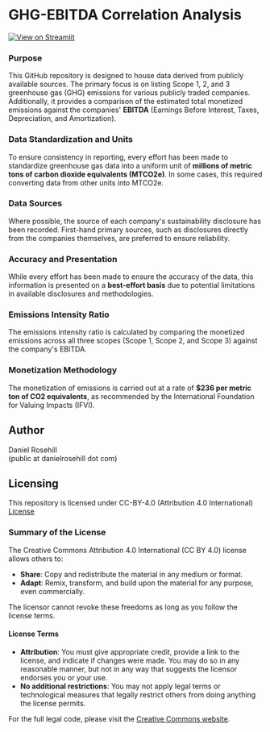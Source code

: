 # GHG-EBITDA Correlation Analysis

[![View on Streamlit](https://img.shields.io/badge/View%20on-Streamlit-brightgreen)](https://ghgexplorer.streamlit.app/)

### Purpose
This GitHub repository is designed to house data derived from publicly available sources. The primary focus is on listing Scope 1, 2, and 3 greenhouse gas (GHG) emissions for various publicly traded companies. Additionally, it provides a comparison of the estimated total monetized emissions against the companies' **EBITDA** (Earnings Before Interest, Taxes, Depreciation, and Amortization).

### Data Standardization and Units
To ensure consistency in reporting, every effort has been made to standardize greenhouse gas data into a uniform unit of **millions of metric tons of carbon dioxide equivalents (MTCO2e)**. In some cases, this required converting data from other units into MTCO2e.

### Data Sources
Where possible, the source of each company's sustainability disclosure has been recorded. First-hand primary sources, such as disclosures directly from the companies themselves, are preferred to ensure reliability.

### Accuracy and Presentation
While every effort has been made to ensure the accuracy of the data, this information is presented on a **best-effort basis** due to potential limitations in available disclosures and methodologies.

### Emissions Intensity Ratio
The emissions intensity ratio is calculated by comparing the monetized emissions across all three scopes (Scope 1, Scope 2, and Scope 3) against the company's EBITDA. 

### Monetization Methodology
The monetization of emissions is carried out at a rate of **$236 per metric ton of CO2 equivalents**, as recommended by the International Foundation for Valuing Impacts (IFVI). 


## Author

Daniel Rosehill  
(public at danielrosehill dot com)

## Licensing

This repository is licensed under CC-BY-4.0 (Attribution 4.0 International) 
[License](https://creativecommons.org/licenses/by/4.0/)

### Summary of the License
The Creative Commons Attribution 4.0 International (CC BY 4.0) license allows others to:
- **Share**: Copy and redistribute the material in any medium or format.
- **Adapt**: Remix, transform, and build upon the material for any purpose, even commercially.

The licensor cannot revoke these freedoms as long as you follow the license terms.

#### License Terms
- **Attribution**: You must give appropriate credit, provide a link to the license, and indicate if changes were made. You may do so in any reasonable manner, but not in any way that suggests the licensor endorses you or your use.
- **No additional restrictions**: You may not apply legal terms or technological measures that legally restrict others from doing anything the license permits.

For the full legal code, please visit the [Creative Commons website](https://creativecommons.org/licenses/by/4.0/legalcode).